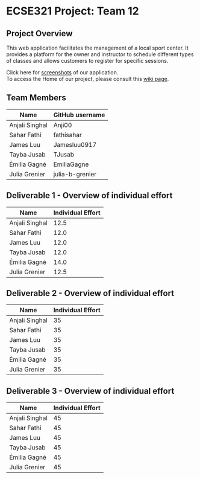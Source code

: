 # ECSE321 Project: Team 12

## Project Overview

This web application facilitates the management of a local sport center. It provides a platform for the owner and instructor to schedule different types of classes and allows customers to register for specific sessions.

Click here for [screenshots](https://github.com/McGill-ECSE321-Winter2024/FitHub/wiki/Screenshots) of our application.<br>
To access the Home of our project, please consult this [wiki page](https://github.com/McGill-ECSE321-Winter2024/project-group-12/wiki).<br>

## Team Members

| Name           | GitHub username |
| -------------- | --------------- |
| Anjali Singhal | Anji00          |
| Sahar Fathi    | fathisahar      |
| James Luu      | Jamesluu0917    |
| Tayba Jusab    | TJusab          |
| Émilia Gagné   | EmiliaGagne     |
| Julia Grenier  | julia-b-grenier |

## Deliverable 1  - Overview of individual effort
| Name           | Individual Effort |
| -------------- | ----------------- |
| Anjali Singhal | 12.5              |
| Sahar Fathi    | 12.0              |
| James Luu      | 12.0              |
| Tayba Jusab    | 12.0              |
| Émilia Gagné   | 14.0              |
| Julia Grenier  | 12.5              |

## Deliverable 2 - Overview of individual effort

| Name           | Individual Effort |
| -------------- | ----------------- |
| Anjali Singhal | 35              |
| Sahar Fathi    | 35              |
| James Luu      | 35              |
| Tayba Jusab    | 35              |
| Émilia Gagné   | 35              |
| Julia Grenier  | 35              |

## Deliverable 3 - Overview of individual effort

| Name           | Individual Effort |
| -------------- | ----------------- |
| Anjali Singhal | 45              |
| Sahar Fathi    | 45              |
| James Luu      | 45              |
| Tayba Jusab    | 45              |
| Émilia Gagné   | 45              |
| Julia Grenier  | 45              |
